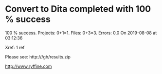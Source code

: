 # Convert to Dita  completed with 100 % success

100 % success. Projects: 0+1=1.  Files: 0+3=3. Errors: 0,0  On 2019-08-08 at 03:12:36

Xref: 1 ref

Please see: http:///gh/results.zip

http://www.ryffine.com
